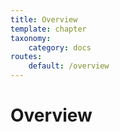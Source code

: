 ```yaml
---
title: Overview
template: chapter
taxonomy:
    category: docs
routes:
    default: /overview
---
```


# Overview
